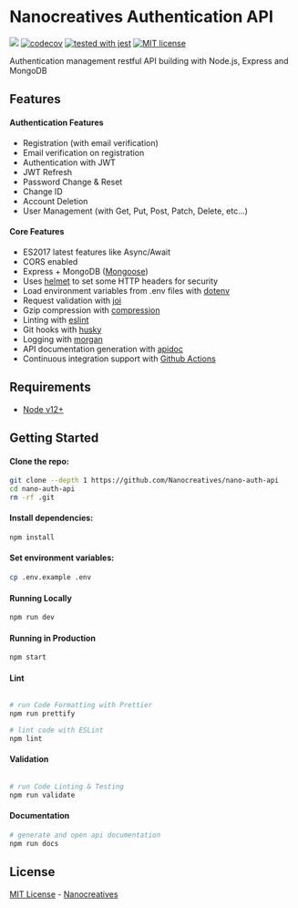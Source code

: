 # Nanocreatives Authentication API

![](https://github.com/Nanocreatives/nano-auth-api/workflows/Continuous%20Integration/badge.svg)
[![codecov](https://codecov.io/gh/Nanocreatives/nano-auth-api/branch/master/graph/badge.svg?token=B8RQO712CW)](https://codecov.io/gh/Nanocreatives/nano-auth-api)
[![tested with jest](https://img.shields.io/badge/tested_with-jest-99424f.svg)](https://github.com/facebook/jest)
[![MIT license](https://img.shields.io/badge/License-MIT-blue.svg)](https://lbesson.mit-license.org/)

Authentication management restful API building with Node.js, Express and MongoDB

## Features

#### Authentication Features

 - Registration (with email verification)
 - Email verification on registration
 - Authentication with JWT
 - JWT Refresh
 - Password Change & Reset
 - Change ID
 - Account Deletion
 - User Management (with Get, Put, Post, Patch, Delete, etc...)

#### Core Features

 - ES2017 latest features like Async/Await
 - CORS enabled
 - Express + MongoDB ([Mongoose](http://mongoosejs.com/))
 - Uses [helmet](https://github.com/helmetjs/helmet) to set some HTTP headers for security
 - Load environment variables from .env files with [dotenv](https://github.com/rolodato/dotenv-safe)
 - Request validation with [joi](https://github.com/hapijs/joi)
 - Gzip compression with [compression](https://github.com/expressjs/compression)
 - Linting with [eslint](http://eslint.org)
 - Git hooks with [husky](https://github.com/typicode/husky) 
 - Logging with [morgan](https://github.com/expressjs/morgan)
 - API documentation generation with [apidoc](http://apidocjs.com)
 - Continuous integration support with [Github Actions](https://github.com/features/actions)

## Requirements

 - [Node v12+](https://nodejs.org/en/download/current/)

## Getting Started

#### Clone the repo:

```bash
git clone --depth 1 https://github.com/Nanocreatives/nano-auth-api
cd nano-auth-api
rm -rf .git
```

#### Install dependencies:

```bash
npm install
```

#### Set environment variables:

```bash
cp .env.example .env
```

#### Running Locally

```bash
npm run dev
```

#### Running in Production

```bash
npm start
```

#### Lint

```bash

# run Code Formatting with Prettier
npm run prettify

# lint code with ESLint
npm lint

```

#### Validation

```bash

# run Code Linting & Testing
npm run validate

```

#### Documentation

```bash
# generate and open api documentation
npm run docs
```



## License

[MIT License](README.md) - [Nanocreatives](https://github.com/Nanocreatives)